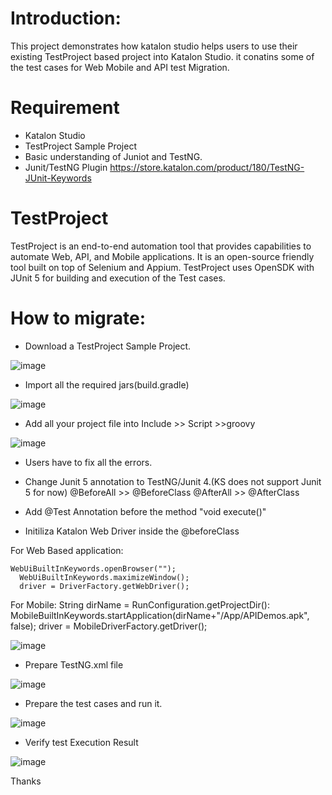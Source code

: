 # Introduction:

This project demonstrates how katalon studio helps users to use their existing TestProject based project into Katalon Studio. it conatins some of the test cases for Web Mobile and API test Migration.

# Requirement
* Katalon Studio
* TestProject Sample Project
* Basic understanding of Juniot and TestNG.
* Junit/TestNG Plugin https://store.katalon.com/product/180/TestNG-JUnit-Keywords

# TestProject

TestProject is an end-to-end automation tool that provides capabilities to automate Web, API, and Mobile applications. It is an open-source friendly tool built on top of Selenium and Appium.
TestProject uses OpenSDK with JUnit 5 for building and execution of the Test cases.

# How to migrate:
* Download a TestProject Sample Project.

![image](https://user-images.githubusercontent.com/84115288/210084530-22a208fa-c8a0-4834-b03a-a7c5e085d33a.png)

* Import all the required jars(build.gradle)

![image](https://user-images.githubusercontent.com/84115288/215267567-f7320a19-61b1-4970-ac3d-2814e8a591d6.png)


* Add all your project file into Include >> Script >>groovy

![image](https://user-images.githubusercontent.com/84115288/210084671-bed87d11-1cdf-4501-9d84-fb0dea43ef5a.png)

* Users have to fix all the errors.

* Change Junit 5 annotation to TestNG/Junit 4.(KS does not support Junit 5 for now)
@BeforeAll >> @BeforeClass
@AfterAll >> @AfterClass

* Add @Test Annotation before the method "void execute()"
* Initiliza Katalon Web Driver inside the @beforeClass

For Web Based application:

    WebUiBuiltInKeywords.openBrowser("");
	  WebUiBuiltInKeywords.maximizeWindow();
	  driver = DriverFactory.getWebDriver();
    
 For Mobile:
    String dirName = RunConfiguration.getProjectDir():
	  MobileBuiltInKeywords.startApplication(dirName+"/App/APIDemos.apk", false);
	  driver = MobileDriverFactory.getDriver();

![image](https://user-images.githubusercontent.com/84115288/210084851-39692b4d-4d0e-4860-8ff5-6c1896a9766e.png)

* Prepare TestNG.xml file

![image](https://user-images.githubusercontent.com/84115288/210084933-dfa55136-550c-470c-985d-50015b38e464.png)

* Prepare the test cases and run it.

![image](https://user-images.githubusercontent.com/84115288/210085012-b7c67da6-122e-41cc-8964-8e17bfa9ae2c.png)

* Verify test Execution Result

![image](https://user-images.githubusercontent.com/84115288/210085236-3c2b9cb4-a59e-4722-9d73-4b8cbf10bfb1.png)

Thanks
